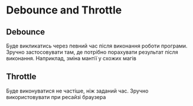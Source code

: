 # Debounce and Throttle

## Debounce

Буде викликатись через певний час після виконання роботи програми. Зручно застосовувати там, де потрібно порахувати результат після виконання. Наприклад, зміна мантії у схожих магів

## Throttle

Буде виконуватися не частіше, ніж заданий час. Зручно використовувати при ресайзі браузера
